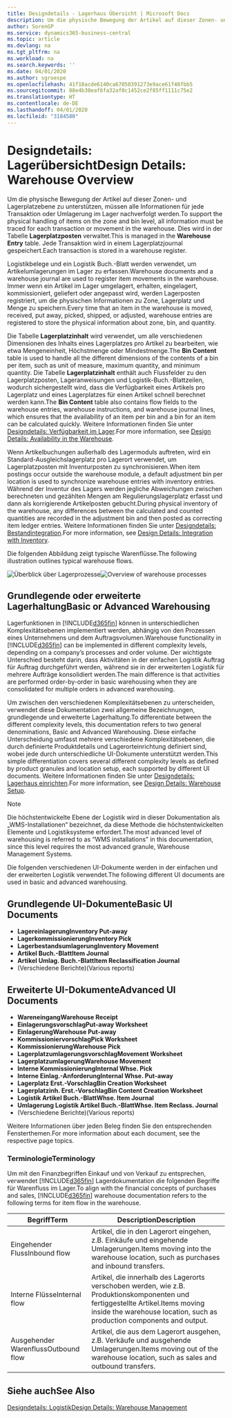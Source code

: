 ```yaml
---
title: Designdetails - Lagerhaus Übersicht | Microsoft Docs
description: Um die physische Bewegung der Artikel auf dieser Zonen- und Lagerplatzebene zu unterstützen, müssen alle Informationen für jede Transaktion oder Umlagerung im Lager nachverfolgt werden. Dies wird in der Tabelle **Lagerplatzposten** verwaltet. Jede Transaktion wird in einem Lagerplatzjournal gespeichert.
author: SorenGP
ms.service: dynamics365-business-central
ms.topic: article
ms.devlang: na
ms.tgt_pltfrm: na
ms.workload: na
ms.search.keywords: ''
ms.date: 04/01/2020
ms.author: sgroespe
ms.openlocfilehash: 41f18acde6140ca67050391273e9ace61f48fbb5
ms.sourcegitcommit: 88e4b30eaf6fa32af0c1452ce2f85ff1111c75e2
ms.translationtype: HT
ms.contentlocale: de-DE
ms.lasthandoff: 04/01/2020
ms.locfileid: "3184580"
---
```

# <a name="design-details-warehouse-overview"></a><span data-ttu-id="b56c8-105">Designdetails: Lagerübersicht</span><span class="sxs-lookup"><span data-stu-id="b56c8-105">Design Details: Warehouse Overview</span></span>
<span data-ttu-id="b56c8-106">Um die physische Bewegung der Artikel auf dieser Zonen- und Lagerplatzebene zu unterstützen, müssen alle Informationen für jede Transaktion oder Umlagerung im Lager nachverfolgt werden.</span><span class="sxs-lookup"><span data-stu-id="b56c8-106">To support the physical handling of items on the zone and bin level, all information must be traced for each transaction or movement in the warehouse.</span></span> <span data-ttu-id="b56c8-107">Dies wird in der Tabelle **Lagerplatzposten** verwaltet.</span><span class="sxs-lookup"><span data-stu-id="b56c8-107">This is managed in the **Warehouse Entry** table.</span></span> <span data-ttu-id="b56c8-108">Jede Transaktion wird in einem Lagerplatzjournal gespeichert.</span><span class="sxs-lookup"><span data-stu-id="b56c8-108">Each transaction is stored in a warehouse register.</span></span>  

<span data-ttu-id="b56c8-109">Logistikbelege und ein Logistik Buch.-Blatt werden verwendet, um Artikelumlagerungen im Lager zu erfassen.</span><span class="sxs-lookup"><span data-stu-id="b56c8-109">Warehouse documents and a warehouse journal are used to register item movements in the warehouse.</span></span> <span data-ttu-id="b56c8-110">Immer wenn ein Artikel im Lager umgelagert, erhalten, eingelagert, kommissioniert, geliefert oder angepasst wird, werden Lagerposten registriert, um die physischen Informationen zu Zone, Lagerplatz und Menge zu speichern.</span><span class="sxs-lookup"><span data-stu-id="b56c8-110">Every time that an item in the warehouse is moved, received, put away, picked, shipped, or adjusted, warehouse entries are registered to store the physical information about zone, bin, and quantity.</span></span>

<span data-ttu-id="b56c8-111">Die Tabelle **Lagerplatzinhalt** wird verwendet, um alle verschiedenen Dimensionen des Inhalts eines Lagerplatzes pro Artikel zu bearbeiten, wie etwa Mengeneinheit, Höchstmenge oder Mindestmenge.</span><span class="sxs-lookup"><span data-stu-id="b56c8-111">The **Bin Content** table is used to handle all the different dimensions of the contents of a bin per item, such as unit of measure, maximum quantity, and minimum quantity.</span></span> <span data-ttu-id="b56c8-112">Die Tabelle **Lagerplatzinhalt** enthält auch Flussfelder zu den Lagerplatzposten, Lageranweisungen und Logistik-Buch.-Blattzeilen, wodurch sichergestellt wird, dass die Verfügbarkeit eines Artikels pro Lagerplatz und eines Lagerplatzes für einen Artikel schnell berechnet werden kann.</span><span class="sxs-lookup"><span data-stu-id="b56c8-112">The **Bin Content** table also contains flow fields to the warehouse entries, warehouse instructions, and warehouse journal lines, which ensures that the availability of an item per bin and a bin for an item can be calculated quickly.</span></span> <span data-ttu-id="b56c8-113">Weitere Informationen finden Sie unter [Designdetails: Verfügbarkeit im Lager](design-details-availability-in-the-warehouse.md).</span><span class="sxs-lookup"><span data-stu-id="b56c8-113">For more information, see [Design Details: Availability in the Warehouse](design-details-availability-in-the-warehouse.md).</span></span>  

<span data-ttu-id="b56c8-114">Wenn Artikelbuchungen außerhalb des Lagermoduls auftreten, wird ein Standard-Ausgleichslagerplatz pro Lagerort verwendet, um Lagerplatzposten mit Inventurposten zu synchronisieren.</span><span class="sxs-lookup"><span data-stu-id="b56c8-114">When item postings occur outside the warehouse module, a default adjustment bin per location is used to synchronize warehouse entries with inventory entries.</span></span> <span data-ttu-id="b56c8-115">Während der Inventur des Lagers werden jegliche Abweichungen zwischen berechneten und gezählten Mengen am Regulierungslagerplatz erfasst und dann als korrigierende Artikelposten gebucht.</span><span class="sxs-lookup"><span data-stu-id="b56c8-115">During physical inventory of the warehouse, any differences between the calculated and counted quantities are recorded in the adjustment bin and then posted as correcting item ledger entries.</span></span> <span data-ttu-id="b56c8-116">Weitere Informationen finden Sie unter [Designdetails: Bestandintegration](design-details-integration-with-inventory.md).</span><span class="sxs-lookup"><span data-stu-id="b56c8-116">For more information, see [Design Details: Integration with Inventory](design-details-integration-with-inventory.md).</span></span>  

<span data-ttu-id="b56c8-117">Die folgenden Abbildung zeigt typische Warenflüsse.</span><span class="sxs-lookup"><span data-stu-id="b56c8-117">The following illustration outlines typical warehouse flows.</span></span>  

<span data-ttu-id="b56c8-118">![Überblick über Lagerprozesse](media/design_details_warehouse_management_overview.png "Überblick über Lagerprozesse")</span><span class="sxs-lookup"><span data-stu-id="b56c8-118">![Overview of warehouse processes](media/design_details_warehouse_management_overview.png "Overview of warehouse processes")</span></span>  

## <a name="basic-or-advanced-warehousing"></a><span data-ttu-id="b56c8-119">Grundlegende oder erweiterte Lagerhaltung</span><span class="sxs-lookup"><span data-stu-id="b56c8-119">Basic or Advanced Warehousing</span></span>  
<span data-ttu-id="b56c8-120">Lagerfunktionen in [!INCLUDE[d365fin](includes/d365fin_md.md)] können in unterschiedlichen Komplexitätsebenen implementiert werden, abhängig von den Prozessen eines Unternehmens und dem Auftragsvolumen.</span><span class="sxs-lookup"><span data-stu-id="b56c8-120">Warehouse functionality in [!INCLUDE[d365fin](includes/d365fin_md.md)] can be implemented in different complexity levels, depending on a company’s processes and order volume.</span></span> <span data-ttu-id="b56c8-121">Der wichtigste Unterschied besteht darin, dass Aktivitäten in der einfachen Logistik Auftrag für Auftrag durchgeführt werden, während sie in der erweiterten Logistik für mehrere Aufträge konsolidiert werden.</span><span class="sxs-lookup"><span data-stu-id="b56c8-121">The main difference is that activities are performed order-by-order in basic warehousing when they are consolidated for multiple orders in advanced warehousing.</span></span>  

 <span data-ttu-id="b56c8-122">Um zwischen den verschiedenen Komplexitätsebenen zu unterscheiden, verwendet diese Dokumentation zwei allgemeine Bezeichnungen, grundlegende und erweiterte Lagerhaltung.</span><span class="sxs-lookup"><span data-stu-id="b56c8-122">To differentiate between the different complexity levels, this documentation refers to two general denominations, Basic and Advanced Warehousing.</span></span> <span data-ttu-id="b56c8-123">Diese einfache Unterscheidung umfasst mehrere verschiedene Komplexitätsebenen, die durch definierte Produktdetails und Lagerorteinrichtung definiert sind, wobei jede durch unterschiedliche UI-Dokumente unterstützt werden.</span><span class="sxs-lookup"><span data-stu-id="b56c8-123">This simple differentiation covers several different complexity levels as defined by product granules and location setup, each supported by different UI documents.</span></span> <span data-ttu-id="b56c8-124">Weitere Informationen finden Sie unter [Designdetails: Lagerhaus einrichten](design-details-warehouse-setup.md).</span><span class="sxs-lookup"><span data-stu-id="b56c8-124">For more information, see [Design Details: Warehouse Setup](design-details-warehouse-setup.md).</span></span>  

> [!NOTE]  
>  <span data-ttu-id="b56c8-125">Die höchstentwickelte Ebene der Logistik wird in dieser Dokumentation als „WMS-Installationen“ bezeichnet, da diese Methode die höchstentwickelten Elemente und Logistiksysteme erfordert.</span><span class="sxs-lookup"><span data-stu-id="b56c8-125">The most advanced level of warehousing is referred to as “WMS installations” in this documentation, since this level requires the most advanced granule, Warehouse Management Systems.</span></span>  

 <span data-ttu-id="b56c8-126">Die folgenden verschiedenen UI-Dokumente werden in der einfachen und der erweiterten Logistik verwendet.</span><span class="sxs-lookup"><span data-stu-id="b56c8-126">The following different UI documents are used in basic and advanced warehousing.</span></span>  

## <a name="basic-ui-documents"></a><span data-ttu-id="b56c8-127">Grundlegende UI-Dokumente</span><span class="sxs-lookup"><span data-stu-id="b56c8-127">Basic UI Documents</span></span>  

-   <span data-ttu-id="b56c8-128">**Lagereinlagerung**</span><span class="sxs-lookup"><span data-stu-id="b56c8-128">**Inventory Put-away**</span></span>  
-   <span data-ttu-id="b56c8-129">**Lagerkommissionierung**</span><span class="sxs-lookup"><span data-stu-id="b56c8-129">**Inventory Pick**</span></span>  
-   <span data-ttu-id="b56c8-130">**Lagerbestandsumlagerung**</span><span class="sxs-lookup"><span data-stu-id="b56c8-130">**Inventory Movement**</span></span>  
-   <span data-ttu-id="b56c8-131">**Artikel Buch.-Blatt**</span><span class="sxs-lookup"><span data-stu-id="b56c8-131">**Item Journal**</span></span>  
-   <span data-ttu-id="b56c8-132">**Artikel Umlag. Buch.-Blatt**</span><span class="sxs-lookup"><span data-stu-id="b56c8-132">**Item Reclassification Journal**</span></span>  
-   <span data-ttu-id="b56c8-133">(Verschiedene Berichte)</span><span class="sxs-lookup"><span data-stu-id="b56c8-133">(Various reports)</span></span>  

## <a name="advanced-ui-documents"></a><span data-ttu-id="b56c8-134">Erweiterte UI-Dokumente</span><span class="sxs-lookup"><span data-stu-id="b56c8-134">Advanced UI Documents</span></span>  

-   <span data-ttu-id="b56c8-135">**Wareneingang**</span><span class="sxs-lookup"><span data-stu-id="b56c8-135">**Warehouse Receipt**</span></span>  
-   <span data-ttu-id="b56c8-136">**Einlagerungsvorschlag**</span><span class="sxs-lookup"><span data-stu-id="b56c8-136">**Put-away Worksheet**</span></span>  
-   <span data-ttu-id="b56c8-137">**Einlagerung**</span><span class="sxs-lookup"><span data-stu-id="b56c8-137">**Warehouse Put-away**</span></span>  
-   <span data-ttu-id="b56c8-138">**Kommissioniervorschlag**</span><span class="sxs-lookup"><span data-stu-id="b56c8-138">**Pick Worksheet**</span></span>  
-   <span data-ttu-id="b56c8-139">**Kommissionierung**</span><span class="sxs-lookup"><span data-stu-id="b56c8-139">**Warehouse Pick**</span></span>  
-   <span data-ttu-id="b56c8-140">**Lagerplatzumlagerungsvorschlag**</span><span class="sxs-lookup"><span data-stu-id="b56c8-140">**Movement Worksheet**</span></span>  
-   <span data-ttu-id="b56c8-141">**Lagerplatzumlagerung**</span><span class="sxs-lookup"><span data-stu-id="b56c8-141">**Warehouse Movement**</span></span>  
-   <span data-ttu-id="b56c8-142">**Interne Kommissionierung**</span><span class="sxs-lookup"><span data-stu-id="b56c8-142">**Internal Whse. Pick**</span></span>  
-   <span data-ttu-id="b56c8-143">**Interne Einlag.-Anforderung**</span><span class="sxs-lookup"><span data-stu-id="b56c8-143">**Internal Whse. Put-away**</span></span>  
-   <span data-ttu-id="b56c8-144">**Lagerplatz Erst.-Vorschlag**</span><span class="sxs-lookup"><span data-stu-id="b56c8-144">**Bin Creation Worksheet**</span></span>  
-   <span data-ttu-id="b56c8-145">**Lagerplatzinh. Erst.-Vorschlag**</span><span class="sxs-lookup"><span data-stu-id="b56c8-145">**Bin Content Creation Worksheet**</span></span>  
-   <span data-ttu-id="b56c8-146">**Logistik Artikel Buch.-Blatt**</span><span class="sxs-lookup"><span data-stu-id="b56c8-146">**Whse. Item Journal**</span></span>  
-   <span data-ttu-id="b56c8-147">**Umlagerung Logistik Artikel Buch.-Blatt**</span><span class="sxs-lookup"><span data-stu-id="b56c8-147">**Whse. Item Reclass. Journal**</span></span>  
-   <span data-ttu-id="b56c8-148">(Verschiedene Berichte)</span><span class="sxs-lookup"><span data-stu-id="b56c8-148">(Various reports)</span></span>  

<span data-ttu-id="b56c8-149">Weitere Informationen über jeden Beleg finden Sie den entsprechenden Fensterthemen.</span><span class="sxs-lookup"><span data-stu-id="b56c8-149">For more information about each document, see the respective page topics.</span></span>  

### <a name="terminology"></a><span data-ttu-id="b56c8-150">Terminologie</span><span class="sxs-lookup"><span data-stu-id="b56c8-150">Terminology</span></span>  
<span data-ttu-id="b56c8-151">Um mit den Finanzbegriffen Einkauf und von Verkauf zu entsprechen, verwendet [!INCLUDE[d365fin](includes/d365fin_md.md)] Lagerdokumentation die folgenden Begriffe für Warenfluss im Lager.</span><span class="sxs-lookup"><span data-stu-id="b56c8-151">To align with the financial concepts of purchases and sales, [!INCLUDE[d365fin](includes/d365fin_md.md)] warehouse documentation refers to the following terms for item flow in the warehouse.</span></span>  

|<span data-ttu-id="b56c8-152">Begriff</span><span class="sxs-lookup"><span data-stu-id="b56c8-152">Term</span></span>|<span data-ttu-id="b56c8-153">Description</span><span class="sxs-lookup"><span data-stu-id="b56c8-153">Description</span></span>|  
|----------|---------------------------------------|  
|<span data-ttu-id="b56c8-154">Eingehender Fluss</span><span class="sxs-lookup"><span data-stu-id="b56c8-154">Inbound flow</span></span>|<span data-ttu-id="b56c8-155">Artikel, die in den Lagerort eingehen, z.B. Einkäufe und eingehende Umlagerungen.</span><span class="sxs-lookup"><span data-stu-id="b56c8-155">Items moving into the warehouse location, such as purchases and inbound transfers.</span></span>|  
|<span data-ttu-id="b56c8-156">Interne Flüsse</span><span class="sxs-lookup"><span data-stu-id="b56c8-156">Internal flow</span></span>|<span data-ttu-id="b56c8-157">Artikel, die innerhalb des Lagerorts verschoben werden, wie z.B. Produktionskomponenten und fertiggestellte Artikel.</span><span class="sxs-lookup"><span data-stu-id="b56c8-157">Items moving inside the warehouse location, such as production components and output.</span></span>|  
|<span data-ttu-id="b56c8-158">Ausgehender Warenfluss</span><span class="sxs-lookup"><span data-stu-id="b56c8-158">Outbound flow</span></span>|<span data-ttu-id="b56c8-159">Artikel, die aus dem Lagerort ausgehen, z.B. Verkäufe und ausgehende Umlagerungen.</span><span class="sxs-lookup"><span data-stu-id="b56c8-159">Items moving out of the warehouse location, such as sales and outbound transfers.</span></span>|  

## <a name="see-also"></a><span data-ttu-id="b56c8-160">Siehe auch</span><span class="sxs-lookup"><span data-stu-id="b56c8-160">See Also</span></span>  
 [<span data-ttu-id="b56c8-161">Designdetails: Logistik</span><span class="sxs-lookup"><span data-stu-id="b56c8-161">Design Details: Warehouse Management</span></span>](design-details-warehouse-management.md)
